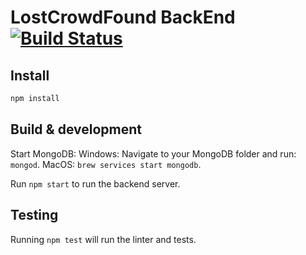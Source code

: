 # LostCrowdFound BackEnd [![Build Status](https://travis-ci.org/LostCrowdFound/lcf-backend.svg?branch=master)](https://travis-ci.org/LostCrowdFound/lcf-backend)

## Install
```sh
npm install
```

## Build & development

Start MongoDB:
  Windows: Navigate to your MongoDB folder and run: `mongod`.
  MacOS: `brew services start mongodb`.

Run `npm start` to run the backend server.

## Testing

Running `npm test` will run the linter and tests.
